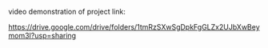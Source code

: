 video demonstration of project link:

https://drive.google.com/drive/folders/1tmRzSXwSgDpkFgGLZx2UJbXwBeymom3I?usp=sharing
